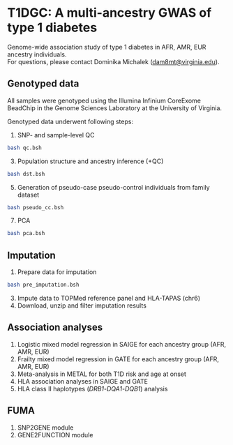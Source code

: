 # T1DGC: A multi-ancestry GWAS of type 1 diabetes
Genome-wide association study of type 1 diabetes in AFR, AMR, EUR ancestry individuals. </br>
For questions, please contact Dominika Michalek (dam8mt@virginia.edu).

## Genotyped data
All samples were genotyped using the Illumina Infinium CoreExome BeadChip in the Genome Sciences Laboratory at the University of Virginia. </br>

Genotyped data underwent following steps:
1. SNP- and sample-level QC
```bash
bash qc.bsh
```
3. Population structure and ancestry inference (+QC)
```bash
bash dst.bsh
```
5. Generation of pseudo-case pseudo-control individuals from family dataset
```bash
bash pseudo_cc.bsh
```
7. PCA
```bash
bash pca.bsh
```

## Imputation
1. Prepare data for imputation
```bash
bash pre_imputation.bsh
```
3. Impute data to TOPMed reference panel and HLA-TAPAS (chr6)
4. Download, unzip and filter imputation results

## Association analyses
1. Logistic mixed model regression in SAIGE for each ancestry group (AFR, AMR, EUR)
2. Frailty mixed model regression in GATE for each ancestry group (AFR, AMR, EUR)
3. Meta-analysis in METAL for both T1D risk and age at onset
4. HLA association analyses in SAIGE and GATE
5. HLA class II haplotypes (_DRB1_-_DQA1_-_DQB1_) analysis

## FUMA
1. SNP2GENE module
2. GENE2FUNCTION module
